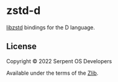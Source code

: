 # zstd-d

[libzstd](https://facebook.github.io/zstd) bindings for the D language.

## License

Copyright © 2022 Serpent OS Developers

Available under the terms of the [Zlib](https://spdx.org/licenses/Zlib.html).
